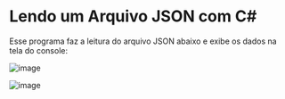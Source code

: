 # Lendo um Arquivo JSON com C#

Esse programa faz a leitura do arquivo JSON abaixo e exibe os dados na tela do console:

![image](https://user-images.githubusercontent.com/6372185/195666966-240dbad1-9e28-42b6-a9bb-40840b9e4637.png)


![image](https://user-images.githubusercontent.com/6372185/195666600-3a670032-532a-4b8d-81ea-d755ed8bf216.png)
